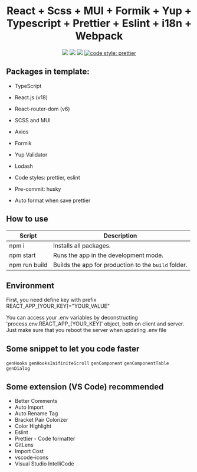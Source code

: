 <h1 align="center">React + Scss + MUI + Formik + Yup + Typescript + Prettier + Eslint + i18n + Webpack</h1>

<p align="center">
  <a href="https://reactjs.org/" target="_blank"><img src="https://img.shields.io/badge/React-v18.2.0-%238DD6F9.svg?logo=React"></a>
  <a href="https://github.com/donezombie" target="_blank"><img src="https://img.shields.io/badge/licence-MIT-green.svg" /></a>
  <a href="https://www.typescriptlang.org/" target="_blank"><img src="https://badgen.net/badge/Built%20With/TypeScript/blue" /></a>
  <a href="#badge"><img alt="code style: prettier" src="https://img.shields.io/badge/code_style-prettier-ff69b4.svg?style=flat-square"></a>
</p>

## Packages in template:

- TypeScript
- React.js (v18)
- React-router-dom (v6)
- SCSS and MUI

- Axios
- Formik
- Yup Validator
- Lodash

- Code styles: prettier, eslint
- Pre-commit: husky
- Auto format when save prettier

## How to use

| Script        | Description                                          |
| ------------- | ---------------------------------------------------- |
| npm i         | Installs all packages.                               |
| npm start     | Runs the app in the development mode.                |
| npm run build | Builds the app for production to the `build` folder. |

## Environment

First, you need define key with prefix REACT_APP\_[YOUR_KEY]="YOUR_VALUE"

You can access your .env variables by deconstructing 'process.env.REACT_APP\_[YOUR_KEY]' object, both on client and server.
Just make sure that you reboot the server when updating .env file

## Some snippet to let you code faster

`genHooks`
`genHooksInifiniteScroll`
`genComponent`
`genComponentTable`
`genDialog`

## Some extension (VS Code) recommended

- Better Comments
- Auto Import
- Auto Rename Tag
- Bracket Pair Colorizer
- Color Highlight
- Eslint
- Prettier - Code formatter
- GitLens
- Import Cost
- vscode-icons
- Visual Studio IntelliCode
